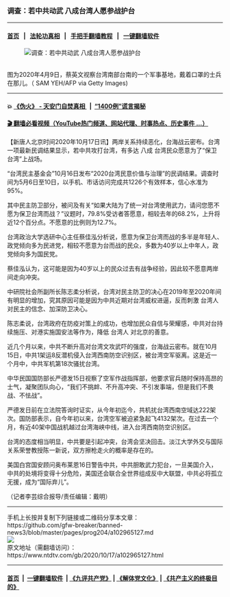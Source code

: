 ### 调查：若中共动武 八成台湾人愿参战护台
------------------------

#### [首页](https://github.com/gfw-breaker/banned-news3/blob/master/README.md) &nbsp;&nbsp;|&nbsp;&nbsp; [法轮功真相](https://github.com/begood0513/basic/blob/master/README.md)  &nbsp;&nbsp;|&nbsp;&nbsp; [手把手翻墙教程](https://github.com/gfw-breaker/guides/wiki)  &nbsp;&nbsp;|&nbsp;&nbsp; [一键翻墙软件](https://github.com/gfw-breaker/nogfw/blob/master/README.md)  



<div><div class="featured_image">
 <figure>
  <img alt="调查：若中共动武 八成台湾人愿参战护台" src="https://i.ntdtv.com/assets/uploads/2020/10/GettyImages-1209534260-800x450.jpg"/>
 </figure><br/>
 <span class="caption">
  图为2020年4月9日，蔡英文视察台湾南部台南的一个军事基地，戴着口罩的士兵在那儿。（ SAM YEH/AFP via Getty Images)
 </span>
</div>
</div><hr/>

#### 💥 [《伪火》 - 天安门自焚真相 ](http://158.247.195.190:10000/videos/blog/weihuo.html)&nbsp; |&nbsp; [“1400例”谎言揭秘  ](http://158.247.195.190:10000/videos/blog/jiexi1400.html)

#### [ 🎬  翻墙必看视频（YouTube热门频道、网站代理、时事热点、历史事件 ...）](https://github.com/gfw-breaker/links/blob/master/banned.md)

<div><div class="post_content" itemprop="articleBody">
 <p>
  【新唐人北京时间2020年10月17日讯】两岸关系持续恶化，台海战云密布。台湾一项最新民调结果显示，若中共攻打台湾，有多达
  <ok href="https://www.ntdtv.com/gb/八成.htm">
   八成
  </ok>
  台湾民众愿意为了“保卫台湾”上战场。
 </p>
 <p>
  “台湾民主基金会”10月16日发布“2020台湾民意价值与治理”的民调结果。调查时间为5月6日至10日，以手机、市话访问完成共1226个有效样本，信心水准为95%。
 </p>
 <p>
  其中民主防卫部分，被问及有关“如果大陆为了统一对台湾使用武力，请问您愿不愿为保卫台湾而战？”议题时，79.8%受访者答愿意，相较去年的68.2%，上升将近12个百分点。不愿意的比例则为12.7%。
 </p>
 <p>
  台湾政治大学选研中心主任蔡佳泓分析说，愿意为保卫台湾而战的多半是年轻人、政党倾向多为民进党，相较不愿意为台而战的民众，多数为40岁以上中年人，政党倾向多为国民党。
 </p>
 <p>
  蔡佳泓认为，这可能是因为40岁以上的民众过去有战争经验，因此较不愿意两岸间走向冲突。
 </p>
 <p>
  中研院社会所副所长陈志柔分析说，台湾对民主防卫的决心在2019年至2020年间有明显的增加，究其原因可能是因为中共近期对台湾威权进逼，反而刺激
  <ok href="https://www.ntdtv.com/gb/台湾人.htm">
   台湾人
  </ok>
  对民主的信念、加深防卫决心。
 </p>
 <p>
  陈志柔说，台湾政府在防疫对策上的成功，也增加民众自信与荣耀感，中共对台持续施压、对港实施国安法等作为，降低
  <ok href="https://www.ntdtv.com/gb/台湾人.htm">
   台湾人
  </ok>
  对北京的善意。
 </p>
 <p>
  近几个月以来，中共不断升高对台湾文攻武吓的强度，台海战云密布。就在10月15日，中共1架运8反潜机侵入台湾西南防空识别区，被台湾空军驱离。这是近一个月中，中共军机第18次骚扰台湾。
 </p>
 <p>
  中华民国国防部长严德发15日视察了空军作战指挥部，他要求官兵随时保持高昂的士气，凝聚团队向心，“我们不挑衅、不升高冲突、不引发事端，但是我们不畏战、不怯战”。
 </p>
 <p>
  严德发日前在立法院答询时证实，从今年初迄今，共机扰台湾西南空域达222架次。国防部表示，自今年初以来，台湾空军被迫紧急起飞4132架次。在过去一个月，有近40架中国战机越过台湾海峡中线，进入台湾西南防空识别区。
 </p>
 <p>
  台湾的态度相当明显，中共要是引起冲突，台湾会坚决回击。淡江大学外交与国际关系荣誉教授陈一新说，双方擦枪走火的概率是存在的。
 </p>
 <p>
  美国白宫国安顾问奥布莱恩16日警告中共，中共胆敢武力犯台，一旦美国介入，中共的处境将变得十分危险，美国还会联合全世界组成反中大联盟，中共必将孤立无援，成为“国际弃儿”。
 </p>
 <p>
  （记者李芸综合报导/责任编辑：戴明）
 </p>
 <div class="single_ad">
 </div>
</div>
</div>
<hr/>
手机上长按并复制下列链接或二维码分享本文章：<br/>
https://github.com/gfw-breaker/banned-news3/blob/master/pages/prog204/a102965127.md <br/>
<a href='https://github.com/gfw-breaker/banned-news3/blob/master/pages/prog204/a102965127.md'><img src='https://github.com/gfw-breaker/banned-news3/blob/master/pages/prog204/a102965127.md.png'/></a> <br/>
原文地址（需翻墙访问）：https://www.ntdtv.com/gb/2020/10/17/a102965127.html


------------------------
#### [首页](https://github.com/gfw-breaker/banned-news3/blob/master/README.md) &nbsp;|&nbsp; [一键翻墙软件](https://github.com/gfw-breaker/nogfw/blob/master/README.md) &nbsp;| [《九评共产党》](https://github.com/gfw-breaker/9ping.md/blob/master/README.md#九评之一评共产党是什么) | [《解体党文化》](https://github.com/gfw-breaker/jtdwh.md/blob/master/README.md) | [《共产主义的终极目的》](https://github.com/gfw-breaker/gczydzjmd.md/blob/master/README.md)


<img src='http://gfw-breaker.win/banned-news3/pages/prog204/a102965127.md' width='0px' height='0px'/>